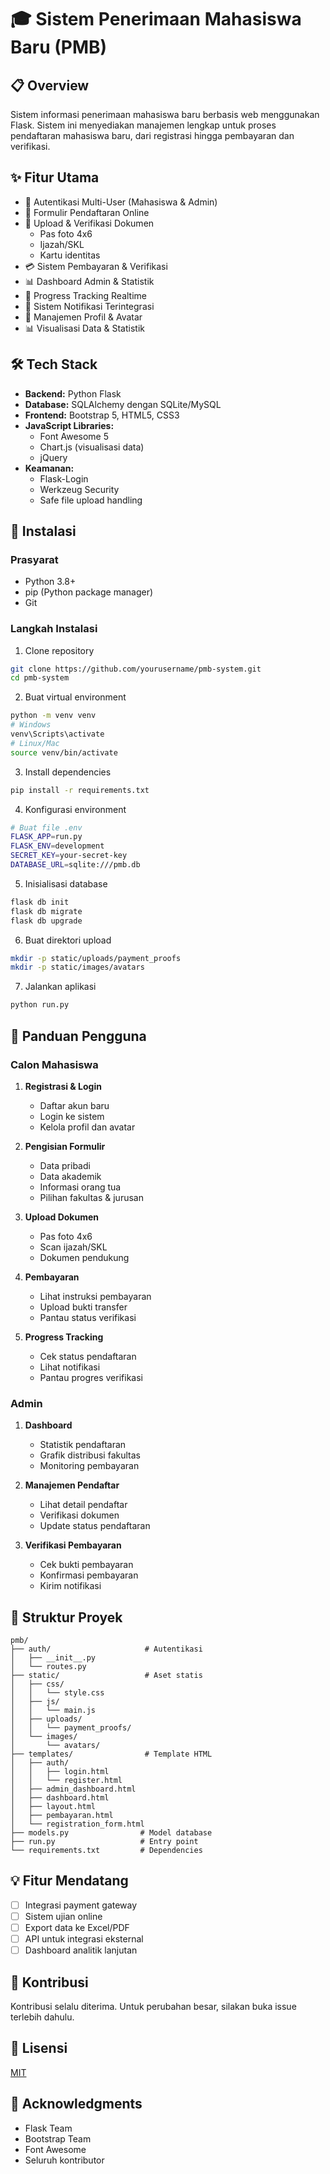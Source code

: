 # 🎓 Sistem Penerimaan Mahasiswa Baru (PMB)

## 📋 Overview
Sistem informasi penerimaan mahasiswa baru berbasis web menggunakan Flask. Sistem ini menyediakan manajemen lengkap untuk proses pendaftaran mahasiswa baru, dari registrasi hingga pembayaran dan verifikasi.

## ✨ Fitur Utama
- 🔐 Autentikasi Multi-User (Mahasiswa & Admin)
- 📝 Formulir Pendaftaran Online
- 📎 Upload & Verifikasi Dokumen
  - Pas foto 4x6
  - Ijazah/SKL
  - Kartu identitas
- 💳 Sistem Pembayaran & Verifikasi
- 📊 Dashboard Admin & Statistik
- 📱 Progress Tracking Realtime
- 📨 Sistem Notifikasi Terintegrasi
- 👤 Manajemen Profil & Avatar
- 📊 Visualisasi Data & Statistik

## 🛠 Tech Stack
- **Backend:** Python Flask
- **Database:** SQLAlchemy dengan SQLite/MySQL
- **Frontend:** Bootstrap 5, HTML5, CSS3
- **JavaScript Libraries:** 
  - Font Awesome 5
  - Chart.js (visualisasi data)
  - jQuery
- **Keamanan:** 
  - Flask-Login
  - Werkzeug Security
  - Safe file upload handling

## 🚀 Instalasi

### Prasyarat
- Python 3.8+
- pip (Python package manager)
- Git

### Langkah Instalasi

1. Clone repository
```bash
git clone https://github.com/yourusername/pmb-system.git
cd pmb-system
```

2. Buat virtual environment
```bash
python -m venv venv
# Windows
venv\Scripts\activate
# Linux/Mac
source venv/bin/activate
```

3. Install dependencies
```bash
pip install -r requirements.txt
```

4. Konfigurasi environment
```bash
# Buat file .env
FLASK_APP=run.py
FLASK_ENV=development
SECRET_KEY=your-secret-key
DATABASE_URL=sqlite:///pmb.db
```

5. Inisialisasi database
```bash
flask db init
flask db migrate
flask db upgrade
```

6. Buat direktori upload
```bash
mkdir -p static/uploads/payment_proofs
mkdir -p static/images/avatars
```

7. Jalankan aplikasi
```bash
python run.py
```

## 📱 Panduan Pengguna

### Calon Mahasiswa
1. **Registrasi & Login**
   - Daftar akun baru
   - Login ke sistem
   - Kelola profil dan avatar

2. **Pengisian Formulir**
   - Data pribadi
   - Data akademik
   - Informasi orang tua
   - Pilihan fakultas & jurusan

3. **Upload Dokumen**
   - Pas foto 4x6
   - Scan ijazah/SKL
   - Dokumen pendukung

4. **Pembayaran**
   - Lihat instruksi pembayaran
   - Upload bukti transfer
   - Pantau status verifikasi

5. **Progress Tracking**
   - Cek status pendaftaran
   - Lihat notifikasi
   - Pantau progres verifikasi

### Admin
1. **Dashboard**
   - Statistik pendaftaran
   - Grafik distribusi fakultas
   - Monitoring pembayaran

2. **Manajemen Pendaftar**
   - Lihat detail pendaftar
   - Verifikasi dokumen
   - Update status pendaftaran

3. **Verifikasi Pembayaran**
   - Cek bukti pembayaran
   - Konfirmasi pembayaran
   - Kirim notifikasi

## 📁 Struktur Proyek
```
pmb/
├── auth/                     # Autentikasi
│   ├── __init__.py
│   └── routes.py
├── static/                   # Aset statis
│   ├── css/
│   │   └── style.css
│   ├── js/
│   │   └── main.js
│   ├── uploads/
│   │   └── payment_proofs/
│   └── images/
│       └── avatars/
├── templates/                # Template HTML
│   ├── auth/
│   │   ├── login.html
│   │   └── register.html
│   ├── admin_dashboard.html
│   ├── dashboard.html
│   ├── layout.html
│   ├── pembayaran.html
│   └── registration_form.html
├── models.py                # Model database
├── run.py                   # Entry point
└── requirements.txt         # Dependencies
```

## 💡 Fitur Mendatang
- [ ] Integrasi payment gateway
- [ ] Sistem ujian online
- [ ] Export data ke Excel/PDF
- [ ] API untuk integrasi eksternal
- [ ] Dashboard analitik lanjutan

## 🤝 Kontribusi
Kontribusi selalu diterima. Untuk perubahan besar, silakan buka issue terlebih dahulu.

## 📝 Lisensi
[MIT](https://choosealicense.com/licenses/mit/)

## 🙏 Acknowledgments
- Flask Team
- Bootstrap Team
- Font Awesome
- Seluruh kontributor
